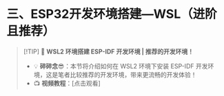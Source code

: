 # 三、ESP32开发环境搭建—WSL（进阶且推荐）


> [!TIP] 🚀 **WSL2 环境搭建 ESP-IDF 开发环境 | 推荐的开发环境！**  
> - 💡 **碎碎念**😎：本节将介绍如何在 WSL2 环境下安装 ESP-IDF 开发环境，这是笔者比较推荐的开发环境，带来更流畅的开发体验！  
> - 📺 **视频教程**：[点击观看]